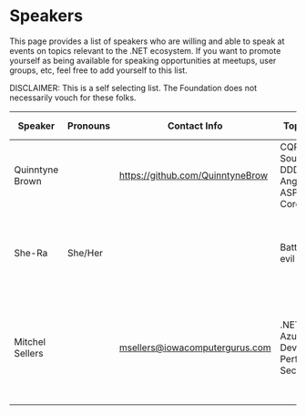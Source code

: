 # Speakers

This page provides a list of speakers who are willing and able to speak at events on topics relevant to the .NET ecosystem.
If you want to promote yourself as being available for speaking opportunities at meetups, user groups, etc, feel free to
add yourself to this list.

DISCLAIMER: This is a self selecting list. The Foundation does not necessarily vouch for these folks.

| Speaker              | Pronouns | Contact Info | Topic areas             | Travel requirements | Remote presentation? |    
| -------------------- | -------- | ------------ | ----------------------- | ------------------- | ---------------------------------- |
| Quinntyne Brown      |          | https://github.com/QuinntyneBrow              | CQRS, Event Sourcing, DDD, Angular, ASP.NET Core | Can speak anywhere in Toronto. Require travel covered elsewhere. | Yes |
| She-Ra               | She/Her  |              | Battling the evil Horde | Can speak anywhere in Etheria. Require travel + lodging covered elsewhere. | Yes |
| Mitchel Sellers      |          | msellers@iowacomputergurus.com | .NET Core, Azure DevOps, Performance, Security | Can travel anywhere within < 800 miles from Iowa with an airport close by at no cost for up to 7 events a year | If needed |
|                      |              |                         |                     |                      |        
